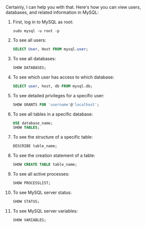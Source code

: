 Certainly, I can help you with that. Here's how you can view users, databases, and related information in MySQL:

1. First, log in to MySQL as root:
   ```
   sudo mysql -u root -p
   ```

2. To see all users:
   ```sql
   SELECT User, Host FROM mysql.user;
   ```

3. To see all databases:
   ```sql
   SHOW DATABASES;
   ```

4. To see which user has access to which database:
   ```sql
   SELECT user, host, db FROM mysql.db;
   ```

5. To see detailed privileges for a specific user:
   ```sql
   SHOW GRANTS FOR 'username'@'localhost';
   ```

6. To see all tables in a specific database:
   ```sql
   USE database_name;
   SHOW TABLES;
   ```

7. To see the structure of a specific table:
   ```sql
   DESCRIBE table_name;
   ```

8. To see the creation statement of a table:
   ```sql
   SHOW CREATE TABLE table_name;
   ```

9. To see all active processes:
   ```sql
   SHOW PROCESSLIST;
   ```

10. To see MySQL server status:
    ```sql
    SHOW STATUS;
    ```

11. To see MySQL server variables:
    ```sql
    SHOW VARIABLES;
    ```

